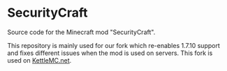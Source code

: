 # SecurityCraft

Source code for the Minecraft mod "SecurityCraft".

This repository is mainly used for our fork which re-enables 1.7.10 support and fixes different issues when the mod is used on servers. This fork is used on [KettleMC.net](KettleMC.net).
